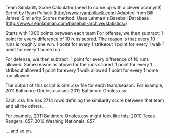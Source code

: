 Team Similarity Score Calculator (need to come up with a clever acronym!)
Script by Ryan Pollack (http://www.ryanpollack.com)
Adapted from Bill James' Similarity Scores method. 
Uses Lahman's Baseball Database (http://www.seanlahman.com/baseball-archive/statistics/)

Starts with 1000 points between each team
For offense, we then subtract:
	1 point for every difference of 10 runs scored. The reason is that every 10 runs is roughly one win.
	1 point for every 1 strikeout
	1 point for every 1 walk
	1 point for every 1 home run
	
For defense, we then subtract:
	1 point for every difference of 10 runs allowed. Same reason as above for the runs scored.
	1 point for every 1 strikeout allowed
	1 point for every 1 walk allowed
	1 point for every 1 home run allowed

The output of this script is one .csv file for each team/season. For example, 2011 Baltimore Orioles.csv and 2012 Baltimore Orioles.csv.

Each .csv file has 2714 rows defining the similarity score between that team and all the others.

For example, 2011 Baltimore Orioles.csv might look like this:
2010 Texas Rangers, 857
2010 Washing Nationals, 857

... and so on.